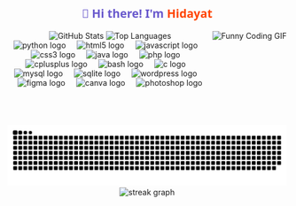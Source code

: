 <h2 align="center" style="color: #6a5acd; font-family: 'Segoe UI', Tahoma, Geneva, Verdana, sans-serif;">👋 Hi there! I'm <span style="color: #ff4500;">Hidayat</span></h2>

<div align="center">
  <img src="https://github-readme-stats.vercel.app/api?username=hidayathero&layout=compact&card_width=320&langs_count=5&theme=radical&hide_border=false" height="180" alt="GitHub Stats" />
  <img src="https://github-readme-stats.vercel.app/api/top-langs?username=hidayathero&layout=compact&card_width=320&langs_count=5&theme=radical&hide_border=false" height="180" alt="Top Languages" />
  <img align="right" height="150" src="https://i.pinimg.com/originals/09/08/da/0908da16c8c1a95c0788c255f1718826.jpg" alt="Funny Coding GIF" />
</div>

<div align="center">
  <img src="https://skillicons.dev/icons?i=py" height="40" alt="python logo"  />
  <img width="12" />
  <img src="https://skillicons.dev/icons?i=html" height="40" alt="html5 logo"  />
  <img width="12" />
  <img src="https://cdn.jsdelivr.net/gh/devicons/devicon/icons/javascript/javascript-original.svg" height="40" alt="javascript logo"  />
  <img width="12" />
  <img src="https://cdn.jsdelivr.net/gh/devicons/devicon/icons/css3/css3-original.svg" height="40" alt="css3 logo"  />
  <img width="12" />
  <img src="https://cdn.jsdelivr.net/gh/devicons/devicon/icons/java/java-original.svg" height="40" alt="java logo"  />
  <img width="12" />
  <img src="https://cdn.jsdelivr.net/gh/devicons/devicon/icons/php/php-original.svg" height="40" alt="php logo"  />
  <img width="12" />
  <img src="https://cdn.simpleicons.org/c++/00599C" height="40" alt="cplusplus logo"  />
  <img width="12" />
  <img src="https://skillicons.dev/icons?i=bash" height="40" alt="bash logo"  />
  <img width="12" />
  <img src="https://cdn.jsdelivr.net/gh/devicons/devicon/icons/c/c-original.svg" height="40" alt="c logo"  />
  <img width="12" />
  <img src="https://cdn.jsdelivr.net/gh/devicons/devicon/icons/mysql/mysql-original.svg" height="40" alt="mysql logo"  />
  <img width="12" />
  <img src="https://cdn.jsdelivr.net/gh/devicons/devicon/icons/sqlite/sqlite-original.svg" height="40" alt="sqlite logo"  />
  <img width="12" />
  <img src="https://cdn.jsdelivr.net/gh/devicons/devicon/icons/wordpress/wordpress-original.svg" height="40" alt="wordpress logo"  />
  <img width="12" />
  <img src="https://cdn.jsdelivr.net/gh/devicons/devicon/icons/figma/figma-original.svg" height="40" alt="figma logo"  />
  <img width="12" />
  <img src="https://cdn.jsdelivr.net/gh/devicons/devicon/icons/canva/canva-original.svg" height="40" alt="canva logo"  />
  <img width="12" />
  <img src="https://cdn.jsdelivr.net/gh/devicons/devicon/icons/photoshop/photoshop-plain.svg" height="40" alt="photoshop logo"  />
</div>
</div></div>

<div align="center">
  <img src="https://raw.githubusercontent.com/platane/snk/output/github-contribution-grid-snake.svg" alt="GitHub Contribution Snake Animation" style="margin-top: 20px;" />
</div>

<div align="center">
  <img src="https://streak-stats.demolab.com?user=hidayathero&locale=en&mode=daily&theme=dark&hide_border=false&border_radius=5&order=3" height="220" alt="streak graph"  />
</div>
